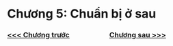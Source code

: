 # Chương 5: Chuẩn bị ở sau

### [<<< Chương trước](https://github.com/ngonngay/tien-hiep/tree/main/Hac-am-tay-du/chap-4)&nbsp;&nbsp;&nbsp;&nbsp;&nbsp;&nbsp;&nbsp;&nbsp;&nbsp;&nbsp;&nbsp;&nbsp;&nbsp;&nbsp;&nbsp;&nbsp;&nbsp;&nbsp;&nbsp;&nbsp;&nbsp;&nbsp;&nbsp;&nbsp;[Chương sau >>>](https://github.com/ngonngay/tien-hiep/tree/main/Hac-am-tay-du/chap-6)
